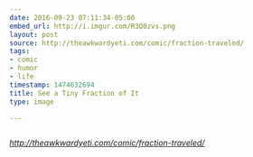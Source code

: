 ```yaml
---
date: 2016-09-23 07:11:34-05:00
embed_url: http://i.imgur.com/R3Q0zvs.png
layout: post
source: http://theawkwardyeti.com/comic/fraction-traveled/
tags:
- comic
- humor
- life
timestamp: 1474632694
title: See a Tiny Fraction of It
type: image

---
```

<img src="http://i.imgur.com/R3Q0zvs.png" alt="" />

<cite>http://theawkwardyeti.com/comic/fraction-traveled/</cite>

